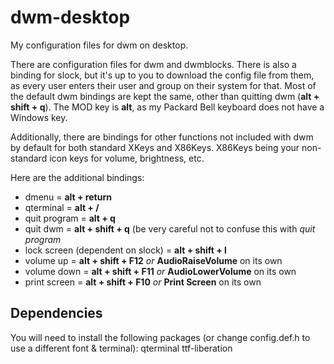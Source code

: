 # dwm-desktop
My configuration files for dwm on desktop.

There are configuration files for dwm and dwmblocks. There is also a binding for slock, but it's up to you to download the config file from them, as every user enters their user and group on their system for that. Most of the default dwm bindings are kept the same, other than quitting dwm (**alt + shift + q**). The MOD key is **alt**, as my Packard Bell keyboard does not have a Windows key.

Additionally, there are bindings for other functions not included with dwm by default for both standard XKeys and X86Keys. X86Keys being your non-standard icon keys for volume, brightness, etc.

Here are the additional bindings:
 - dmenu = **alt + return**
 - qterminal = **alt + /**
 - quit program = **alt + q**
 - quit dwm = **alt + shift + q** (be very careful not to confuse this with *quit program*
 - lock screen (dependent on slock) = **alt + shift + l**
 - volume up = **alt + shift + F12** *or* **AudioRaiseVolume** on its own
 - volume down = **alt + shift + F11** *or* **AudioLowerVolume** on its own
 - print screen = **alt + shift + F10** *or* **Print Screen** on its own

## Dependencies
You will need to install the following packages (or change config.def.h to use a different font & terminal):
qterminal
ttf-liberation
